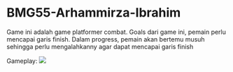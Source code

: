 # BMG55-Arhammirza-Ibrahim

Game ini adalah game platformer combat. Goals dari game ini, pemain perlu mencapai garis finish. Dalam progress, pemain akan bertemu musuh sehingga perlu mengalahkanny agar dapat mencapai garis finish

Gameplay:
![](https://github.com/BMG55-Arhammirza-Ibrahim/gameplaty_giphy.gif)
